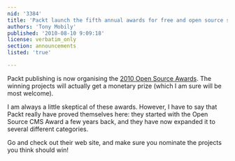 ```yaml
---
nid: '3384'
title: 'Packt launch the fifth annual awards for free and open source software'
authors: 'Tony Mobily'
published: '2010-08-10 9:09:18'
license: verbatim_only
section: announcements
listed: 'true'

---
```

Packt publishing is now organising the [2010 Open Source Awards](http://www.packtpub.com/open-source-awards-home). The winning projects will actually get a monetary prize (which I am sure will be most welcome).

I am always a little skeptical of these awards. However, I have to say that Packt really have proved themselves here: they started with the Open Source CMS Award a few years back, and they have now expanded it to several different categories.

Go and check out their web site, and make sure you nominate the projects you think should win!
